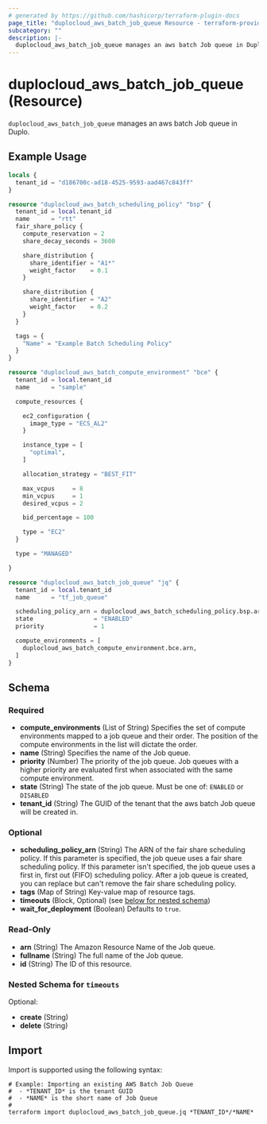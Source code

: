 ```yaml
---
# generated by https://github.com/hashicorp/terraform-plugin-docs
page_title: "duplocloud_aws_batch_job_queue Resource - terraform-provider-duplocloud"
subcategory: ""
description: |-
  duplocloud_aws_batch_job_queue manages an aws batch Job queue in Duplo.
---
```


# duplocloud_aws_batch_job_queue (Resource)

`duplocloud_aws_batch_job_queue` manages an aws batch Job queue in Duplo.

## Example Usage

```terraform
locals {
  tenant_id = "d186700c-ad18-4525-9593-aad467c843ff"
}

resource "duplocloud_aws_batch_scheduling_policy" "bsp" {
  tenant_id = local.tenant_id
  name      = "rtt"
  fair_share_policy {
    compute_reservation = 2
    share_decay_seconds = 3600

    share_distribution {
      share_identifier = "A1*"
      weight_factor    = 0.1
    }

    share_distribution {
      share_identifier = "A2"
      weight_factor    = 0.2
    }
  }

  tags = {
    "Name" = "Example Batch Scheduling Policy"
  }
}

resource "duplocloud_aws_batch_compute_environment" "bce" {
  tenant_id = local.tenant_id
  name      = "sample"

  compute_resources {

    ec2_configuration {
      image_type = "ECS_AL2"
    }

    instance_type = [
      "optimal",
    ]

    allocation_strategy = "BEST_FIT"

    max_vcpus     = 8
    min_vcpus     = 1
    desired_vcpus = 2

    bid_percentage = 100

    type = "EC2"
  }

  type = "MANAGED"

}

resource "duplocloud_aws_batch_job_queue" "jq" {
  tenant_id = local.tenant_id
  name      = "tf_job_queue"

  scheduling_policy_arn = duplocloud_aws_batch_scheduling_policy.bsp.arn
  state                 = "ENABLED"
  priority              = 1

  compute_environments = [
    duplocloud_aws_batch_compute_environment.bce.arn,
  ]
}
```

<!-- schema generated by tfplugindocs -->
## Schema

### Required

- **compute_environments** (List of String) Specifies the set of compute environments mapped to a job queue and their order. The position of the compute environments in the list will dictate the order.
- **name** (String) Specifies the name of the Job queue.
- **priority** (Number) The priority of the job queue. Job queues with a higher priority are evaluated first when associated with the same compute environment.
- **state** (String) The state of the job queue. Must be one of: `ENABLED` or `DISABLED`
- **tenant_id** (String) The GUID of the tenant that the aws batch Job queue will be created in.

### Optional

- **scheduling_policy_arn** (String) The ARN of the fair share scheduling policy. If this parameter is specified, the job queue uses a fair share scheduling policy. If this parameter isn't specified, the job queue uses a first in, first out (FIFO) scheduling policy. After a job queue is created, you can replace but can't remove the fair share scheduling policy.
- **tags** (Map of String) Key-value map of resource tags.
- **timeouts** (Block, Optional) (see [below for nested schema](#nestedblock--timeouts))
- **wait_for_deployment** (Boolean) Defaults to `true`.

### Read-Only

- **arn** (String) The Amazon Resource Name of the Job queue.
- **fullname** (String) The full name of the Job queue.
- **id** (String) The ID of this resource.

<a id="nestedblock--timeouts"></a>
### Nested Schema for `timeouts`

Optional:

- **create** (String)
- **delete** (String)

## Import

Import is supported using the following syntax:

```shell
# Example: Importing an existing AWS Batch Job Queue
#  - *TENANT_ID* is the tenant GUID
#  - *NAME* is the short name of Job Queue
#
terraform import duplocloud_aws_batch_job_queue.jq *TENANT_ID*/*NAME*
```
